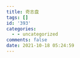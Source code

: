 ```yaml
---
title: 奇志盘
tags: []
id: '393'
categories:
  - - uncategorized
comments: false
date: 2021-10-18 05:24:59
---
```

